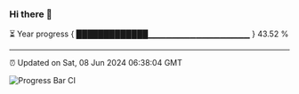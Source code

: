 ### Hi there 👋

⏳ Year progress { █████████████▁▁▁▁▁▁▁▁▁▁▁▁▁▁▁▁▁ } 43.52 %

---

⏰ Updated on Sat, 08 Jun 2024 06:38:04 GMT

![Progress Bar CI](https://github.com/IshwaranRudhara/GIT-ACTION/workflows/Progress%20Bar%20CI/badge.svg)
